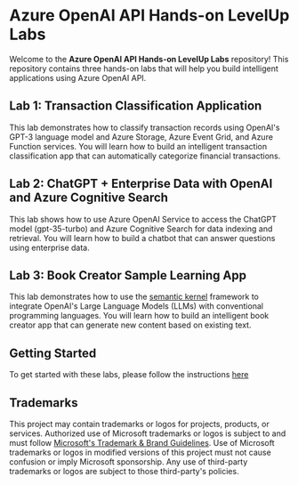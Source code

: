 # Azure OpenAI API Hands-on LevelUp Labs

Welcome to the **Azure OpenAI API Hands-on LevelUp Labs** repository! This repository contains three hands-on labs that will help you build intelligent applications using Azure OpenAI API.

## Lab 1: Transaction Classification Application

This lab demonstrates how to classify transaction records using OpenAI's GPT-3 language model and Azure Storage, Azure Event Grid, and Azure Function services. You will learn how to build an intelligent transaction classification app that can automatically categorize financial transactions.

## Lab 2: ChatGPT + Enterprise Data with OpenAI and Azure Cognitive Search
This lab shows how to use Azure OpenAI Service to access the ChatGPT model (gpt-35-turbo) and Azure Cognitive Search for data indexing and retrieval. You will learn how to build a chatbot that can answer questions using enterprise data.

## Lab 3: Book Creator Sample Learning App

This lab demonstrates how to use the [semantic kernel](https://github.com/microsoft/semantic-kernel) framework to integrate OpenAI's Large Language Models (LLMs) with conventional programming languages. You will learn how to build an intelligent book creator app that can generate new content based on existing text.

## Getting Started

To get started with these labs, please follow the instructions [here](https://ahmedbham.github.io/azure-openai-api-levelup/)

## Trademarks

This project may contain trademarks or logos for projects, products, or services. Authorized use of Microsoft 
trademarks or logos is subject to and must follow [Microsoft's Trademark & Brand Guidelines](https://www.microsoft.com/en-us/legal/intellectualproperty/trademarks/usage/general). Use of Microsoft trademarks or logos in modified versions of this project must not cause confusion or imply Microsoft sponsorship. Any use of third-party trademarks or logos are subject to those third-party's policies.
